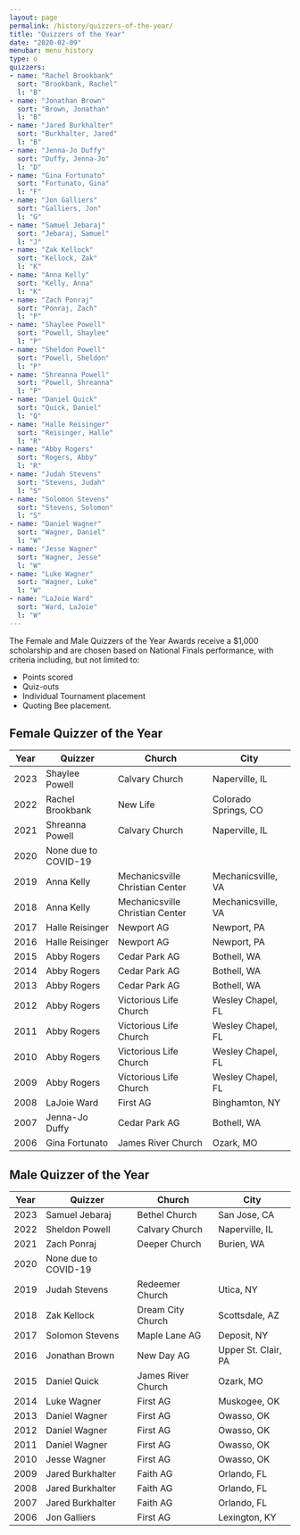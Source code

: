 ```yaml
---
layout: page
permalink: /history/quizzers-of-the-year/
title: "Quizzers of the Year"
date: "2020-02-09"
menubar: menu_history
type: o
quizzers:
- name: "Rachel Brookbank"
  sort: "Brookbank, Rachel"
  l: "B"
- name: "Jonathan Brown"
  sort: "Brown, Jonathan"
  l: "B"
- name: "Jared Burkhalter"
  sort: "Burkhalter, Jared"
  l: "B"
- name: "Jenna-Jo Duffy"
  sort: "Duffy, Jenna-Jo"
  l: "D"
- name: "Gina Fortunato"
  sort: "Fortunato, Gina"
  l: "F"
- name: "Jon Galliers"
  sort: "Galliers, Jon"
  l: "G"
- name: "Samuel Jebaraj"
  sort: "Jebaraj, Samuel"
  l: "J"
- name: "Zak Kellock"
  sort: "Kellock, Zak"
  l: "K"
- name: "Anna Kelly"
  sort: "Kelly, Anna"
  l: "K"
- name: "Zach Ponraj"
  sort: "Ponraj, Zach"
  l: "P"
- name: "Shaylee Powell"
  sort: "Powell, Shaylee"
  l: "P"
- name: "Sheldon Powell"
  sort: "Powell, Sheldon"
  l: "P"
- name: "Shreanna Powell"
  sort: "Powell, Shreanna"
  l: "P"
- name: "Daniel Quick"
  sort: "Quick, Daniel"
  l: "Q"
- name: "Halle Reisinger"
  sort: "Reisinger, Halle"
  l: "R"
- name: "Abby Rogers"
  sort: "Rogers, Abby"
  l: "R"
- name: "Judah Stevens"
  sort: "Stevens, Judah"
  l: "S"
- name: "Solomon Stevens"
  sort: "Stevens, Solomon"
  l: "S"
- name: "Daniel Wagner"
  sort: "Wagner, Daniel"
  l: "W"
- name: "Jesse Wagner"
  sort: "Wagner, Jesse"
  l: "W"
- name: "Luke Wagner"
  sort: "Wagner, Luke"
  l: "W"
- name: "LaJoie Ward"
  sort: "Ward, LaJoie"
  l: "W"
---
```


The Female and Male Quizzers of the Year Awards receive a $1,000 scholarship and are chosen based on National Finals performance, with criteria including, but not limited to:
* Points scored
* Quiz-outs
* Individual Tournament placement
* Quoting Bee placement.

## Female Quizzer of the Year

| Year | Quizzer              | Church                          | City                 |
| ---- | -------------------- | ------------------------------- | -------------------- |
| 2023 | Shaylee Powell       | Calvary Church                  | Naperville, IL       |
| 2022 | Rachel Brookbank     | New Life                        | Colorado Springs, CO |
| 2021 | Shreanna Powell      | Calvary Church                  | Naperville, IL       |
| 2020 | None due to COVID-19 |                                 |                      |
| 2019 | Anna Kelly           | Mechanicsville Christian Center | Mechanicsville, VA   |
| 2018 | Anna Kelly           | Mechanicsville Christian Center | Mechanicsville, VA   |
| 2017 | Halle Reisinger      | Newport AG                      | Newport, PA          |
| 2016 | Halle Reisinger      | Newport AG                      | Newport, PA          |
| 2015 | Abby Rogers          | Cedar Park AG                   | Bothell, WA          |
| 2014 | Abby Rogers          | Cedar Park AG                   | Bothell, WA          |
| 2013 | Abby Rogers          | Cedar Park AG                   | Bothell, WA          |
| 2012 | Abby Rogers          | Victorious Life Church          | Wesley Chapel, FL    |
| 2011 | Abby Rogers          | Victorious Life Church          | Wesley Chapel, FL    |
| 2010 | Abby Rogers          | Victorious Life Church          | Wesley Chapel, FL    |
| 2009 | Abby Rogers          | Victorious Life Church          | Wesley Chapel, FL    |
| 2008 | LaJoie Ward          | First AG                        | Binghamton, NY       |
| 2007 | Jenna-Jo Duffy       | Cedar Park AG                   | Bothell, WA          |
| 2006 | Gina Fortunato       | James River Church              | Ozark, MO            |

## Male Quizzer of the Year

| Year | Quizzer              | Church             | City                |
| ---- | -------------------- | ------------------ | ------------------- |
| 2023 | Samuel Jebaraj       | Bethel Church      | San Jose, CA        |
| 2022 | Sheldon Powell       | Calvary Church     | Naperville, IL      |
| 2021 | Zach Ponraj          | Deeper Church      | Burien, WA          |
| 2020 | None due to COVID-19 |                    |                     |
| 2019 | Judah Stevens        | Redeemer Church    | Utica, NY           |
| 2018 | Zak Kellock          | Dream City Church  | Scottsdale, AZ      |
| 2017 | Solomon Stevens      | Maple Lane AG      | Deposit, NY         |
| 2016 | Jonathan Brown       | New Day AG         | Upper St. Clair, PA |
| 2015 | Daniel Quick         | James River Church | Ozark, MO           |
| 2014 | Luke Wagner          | First AG           | Muskogee, OK        |
| 2013 | Daniel Wagner        | First AG           | Owasso, OK          |
| 2012 | Daniel Wagner        | First AG           | Owasso, OK          |
| 2011 | Daniel Wagner        | First AG           | Owasso, OK          |
| 2010 | Jesse Wagner         | First AG           | Owasso, OK          |
| 2009 | Jared Burkhalter     | Faith AG           | Orlando, FL         |
| 2008 | Jared Burkhalter     | Faith AG           | Orlando, FL         |
| 2007 | Jared Burkhalter     | Faith AG           | Orlando, FL         |
| 2006 | Jon Galliers         | First AG           | Lexington, KY       |